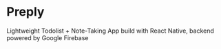 # Preply

Lightweight Todolist + Note-Taking App build with React Native, backend powered by Google Firebase
